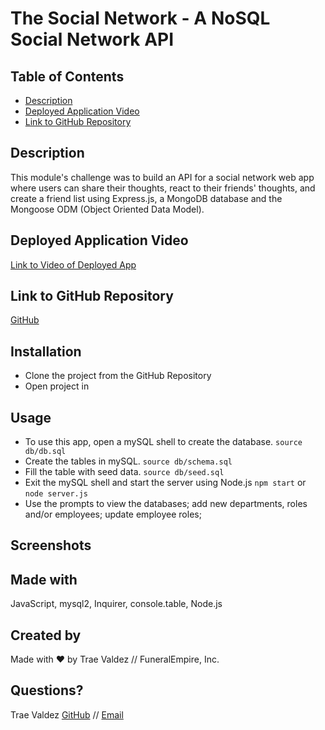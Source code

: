 # The Social Network - A NoSQL Social Network API

## Table of Contents
- [Description](#description)
- [Deployed Application Video](#deployed-application-video)
- [Link to GitHub Repository](#link-to-github-repository)
## Description
This module's challenge was to build an API for a social network web app where users can share their thoughts, react to their friends' thoughts, and create a friend list using Express.js, a MongoDB database and the Mongoose ODM (Object Oriented Data Model).

## Deployed Application Video
[Link to Video of Deployed App]()

## Link to GitHub Repository
[GitHub](https://github.com/traevaldez/the-social-network)

## Installation
- Clone the project from the GitHub Repository
- Open project in 

## Usage
- To use this app, open a mySQL shell to create the database. `source db/db.sql`
- Create the tables in mySQL. `source db/schema.sql`
- Fill the table with seed data. `source db/seed.sql`
- Exit the mySQL shell and start the server using Node.js `npm start` or `node server.js`
- Use the prompts to view the databases; add new departments, roles and/or employees; update employee roles; 

## Screenshots

## Made with
JavaScript, mysql2, Inquirer, console.table, Node.js

## Created by
Made with ♥ by Trae Valdez // FuneralEmpire, Inc.

## Questions?
Trae Valdez [GitHub](https://www.github.com/traevaldez) // [Email](mailto:mrtraevaldez@gmail.com)